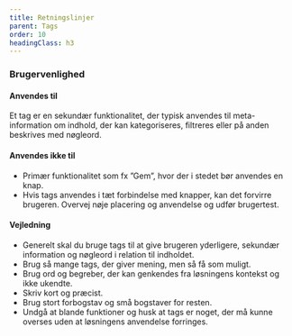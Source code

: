 ```yaml
---
title: Retningslinjer
parent: Tags
order: 10
headingClass: h3
---
```


<h3 class="h4">Brugervenlighed</h3>
<h4 class="h5">Anvendes til</h4>

Et tag er en sekundær funktionalitet, der typisk anvendes til meta-information om indhold, der kan kategoriseres, filtreres eller på anden beskrives med nøgleord.

<h4 class="h5">Anvendes ikke til</h4>

- Primær funktionalitet som fx ”Gem”, hvor der i stedet bør anvendes en knap.
- Hvis tags anvendes i tæt forbindelse med knapper, kan det forvirre brugeren. Overvej nøje placering og anvendelse og udfør brugertest.

<h4 class="h5">Vejledning</h4>

- Generelt skal du bruge tags til at give brugeren yderligere, sekundær information og nøgleord i relation til  indholdet. 
- Brug så mange tags, der giver mening, men så få som muligt.
- Brug ord og begreber, der kan genkendes fra løsningens kontekst og ikke ukendte. 
- Skriv kort og præcist.
- Brug stort forbogstav og små bogstaver for resten.
- Undgå at blande funktioner og husk at tags er noget, der må kunne overses uden at løsningens anvendelse forringes. 
